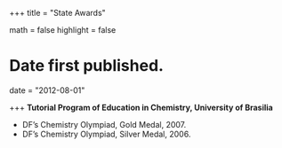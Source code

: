 +++
title = "State Awards"

math = false
highlight = false

# Date first published.
date = "2012-08-01"

+++
**Tutorial Program of Education in Chemistry, University of Brasilia**

  * DF’s Chemistry Olympiad, Gold Medal, 2007.
  * DF’s Chemistry Olympiad, Silver Medal, 2006.